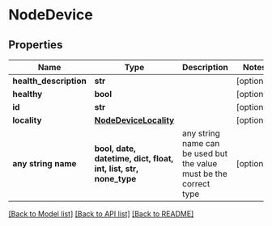 # NodeDevice


## Properties
Name | Type | Description | Notes
------------ | ------------- | ------------- | -------------
**health_description** | **str** |  | [optional] 
**healthy** | **bool** |  | [optional] 
**id** | **str** |  | [optional] 
**locality** | [**NodeDeviceLocality**](NodeDeviceLocality.md) |  | [optional] 
**any string name** | **bool, date, datetime, dict, float, int, list, str, none_type** | any string name can be used but the value must be the correct type | [optional]

[[Back to Model list]](../README.md#documentation-for-models) [[Back to API list]](../README.md#documentation-for-api-endpoints) [[Back to README]](../README.md)


